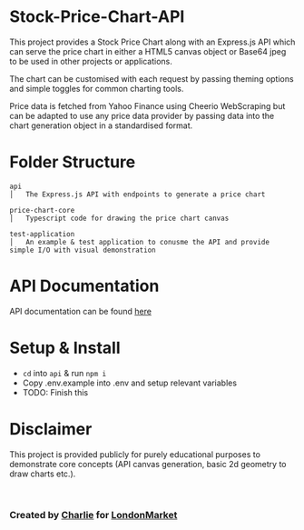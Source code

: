 # Stock-Price-Chart-API
This project provides a Stock Price Chart along with an Express.js API which can serve the price chart in either a HTML5 canvas object or Base64 jpeg to be used in other projects or applications. 

The chart can be customised with each request by passing theming options and simple toggles for common charting tools. 

Price data is fetched from Yahoo Finance using Cheerio WebScraping but can be adapted to use any price data provider by passing data into the chart generation object in a standardised format. 

# Folder Structure
```
api
│   The Express.js API with endpoints to generate a price chart

price-chart-core
│   Typescript code for drawing the price chart canvas

test-application
│   An example & test application to conusme the API and provide simple I/O with visual demonstration
```


# API Documentation
API documentation can be found [here](https://)

# Setup & Install
- ``cd`` into ``api`` & run ```npm i```
- Copy .env.example into .env and setup relevant variables
- TODO: Finish this

# Disclaimer
This project is provided publicly for purely educational purposes to demonstrate core concepts (API canvas generation, basic 2d geometry to draw charts etc.).

<br />

### Created by [Charlie](https://github.com/Charlie-Hill) for [LondonMarket](https://github.com/LondonMarket)